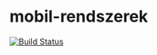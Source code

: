 # mobil-rendszerek
[![Build Status](https://travis-ci.org/nyikesda/mobil-rendszerek.svg?branch=develop)](https://travis-ci.org/nyikesda/mobil-rendszerek)
